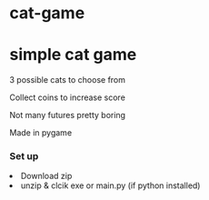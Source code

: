 # cat-game
<h1> simple cat game</h1>
<p>3 possible cats to choose from </p>
<p> Collect coins to increase score </p>
<p> Not many futures pretty boring </p>
<p> Made in pygame </p>


<h3>Set up</h3>
<li> Download zip </li>
<li> unzip & clcik exe or main.py (if python installed)</li>
